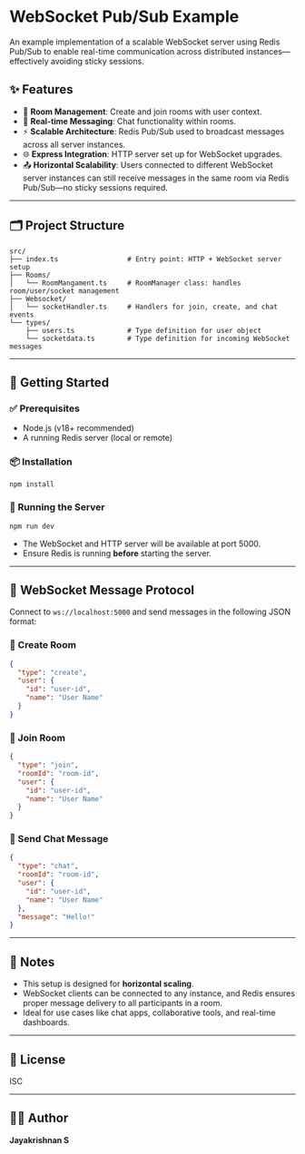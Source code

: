# WebSocket Pub/Sub Example

An example implementation of a scalable WebSocket server using Redis Pub/Sub to enable real-time communication across distributed instances—effectively avoiding sticky sessions.

## ✨ Features

- 🧠 **Room Management**: Create and join rooms with user context.
- 🔄 **Real-time Messaging**: Chat functionality within rooms.
- ⚡ **Scalable Architecture**: Redis Pub/Sub used to broadcast messages across all server instances.
- 🌐 **Express Integration**: HTTP server set up for WebSocket upgrades.
- 📤 **Horizontal Scalability**: Users connected to different WebSocket server instances can still receive messages in the same room via Redis Pub/Sub—no sticky sessions required.

---

## 🗂 Project Structure

```
src/
├── index.ts                 # Entry point: HTTP + WebSocket server setup
├── Rooms/
│   └── RoomMangament.ts     # RoomManager class: handles room/user/socket management
├── Websocket/
│   └── socketHandler.ts     # Handlers for join, create, and chat events
└── types/
    ├── users.ts             # Type definition for user object
    └── socketdata.ts        # Type definition for incoming WebSocket messages
```

---

## 🚀 Getting Started

### ✅ Prerequisites

- Node.js (v18+ recommended)
- A running Redis server (local or remote)

### 📦 Installation

```bash
npm install
```

### 🏃 Running the Server

```bash
npm run dev
```

- The WebSocket and HTTP server will be available at port 5000.
- Ensure Redis is running **before** starting the server.

---

## 💬 WebSocket Message Protocol

Connect to `ws://localhost:5000` and send messages in the following JSON format:

### 🔨 Create Room

```json
{
  "type": "create",
  "user": {
    "id": "user-id",
    "name": "User Name"
  }
}
```

### 👥 Join Room

```json
{
  "type": "join",
  "roomId": "room-id",
  "user": {
    "id": "user-id",
    "name": "User Name"
  }
}
```

### 💬 Send Chat Message

```json
{
  "type": "chat",
  "roomId": "room-id",
  "user": {
    "id": "user-id",
    "name": "User Name"
  },
  "message": "Hello!"
}
```

---

## 📌 Notes

- This setup is designed for **horizontal scaling**.
- WebSocket clients can be connected to any instance, and Redis ensures proper message delivery to all participants in a room.
- Ideal for use cases like chat apps, collaborative tools, and real-time dashboards.

---

## 🪪 License

ISC

---

## 👨‍💻 Author

**Jayakrishnan S**